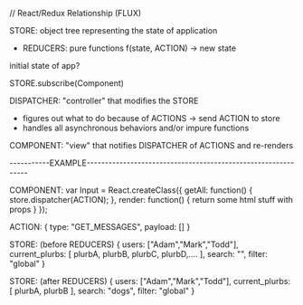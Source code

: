 
// React/Redux Relationship (FLUX)

STORE: object tree representing the state of application
- REDUCERS: pure functions f(state, ACTION) -> new state

initial state of app?

STORE.subscribe(Component)

DISPATCHER: "controller" that modifies the STORE
- figures out what to do because of ACTIONS -> send ACTION to store
- handles all asynchronous behaviors and/or impure functions

COMPONENT: "view" that notifies DISPATCHER of ACTIONS and re-renders

-----------EXAMPLE--------------------------------------------------------------

COMPONENT:
var Input = React.createClass({
  getAll: function() {
    store.dispatcher(ACTION);
  },
  render: function() {
    return some html stuff with props
  }
});

ACTION:
{
  type: "GET_MESSAGES",
  payload: []
}

STORE: (before REDUCERS)
{
  users: ["Adam","Mark","Todd"],
  current_plurbs: [
    plurbA, plurbB, plurbC, plurbD,....
  ],
  search: "",
  filter: "global"
}

STORE: (after REDUCERS)
{
 users: ["Adam","Mark","Todd"],
 current_plurbs: [
   plurbA, plurbB
 ],
 search: "dogs",
 filter: "global" 
}